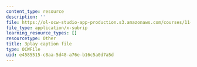 ```yaml
---
content_type: resource
description: ''
file: https://ol-ocw-studio-app-production.s3.amazonaws.com/courses/11-384-malaysia-sustainable-cities-practicum-spring-2018/e4585515c8aa5d48a76eb16c5a0d7a5d_4-adJfyB62s.vtt
file_type: application/x-subrip
learning_resource_types: []
resourcetype: Other
title: 3play caption file
type: OCWFile
uid: e4585515-c8aa-5d48-a76e-b16c5a0d7a5d
---
```

